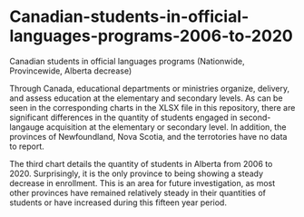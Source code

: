 # Canadian-students-in-official-languages-programs-2006-to-2020
Canadian students in official languages programs (Nationwide, Provincewide, Alberta decrease)

Through Canada, educational departments or ministries organize, delivery, and assess education at the elementary and secondary levels. As can be seen in the corresponding charts in the XLSX file in this repository, there are significant differences in the quantity of students engaged in second-langauge acquisition at the elementary or secondary level. In addition, the provinces of Newfoundland, Nova Scotia, and the terrotories have no data to report.

The third chart details the quantity of students in Alberta from 2006 to 2020. Surprisingly, it is the only province to being showing a steady decrease in enrollment. This is an area for future investigation, as most other provinces have remained relatively steady in their quantities of students or have increased during this fifteen year period. 
